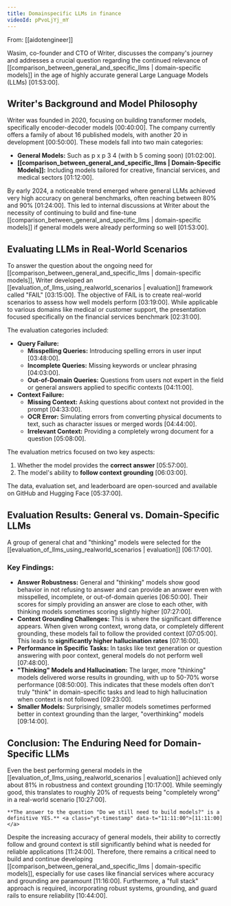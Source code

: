 ```yaml
---
title: Domainspecific LLMs in finance
videoId: pPvoLjYj_mY
---
```


From: [[aidotengineer]] <br/> 

Wasim, co-founder and CTO of Writer, discusses the company's journey and addresses a crucial question regarding the continued relevance of [[comparison_between_general_and_specific_llms | domain-specific models]] in the age of highly accurate general Large Language Models (LLMs) <a class="yt-timestamp" data-t="01:53:00">[01:53:00]</a>.

## Writer's Background and Model Philosophy

Writer was founded in 2020, focusing on building transformer models, specifically encoder-decoder models <a class="yt-timestamp" data-t="00:40:00">[00:40:00]</a>. The company currently offers a family of about 16 published models, with another 20 in development <a class="yt-timestamp" data-t="00:50:00">[00:50:00]</a>. These models fall into two main categories:
*   **General Models:** Such as p x p 3 4 (with b 5 coming soon) <a class="yt-timestamp" data-t="01:02:00">[01:02:00]</a>.
*   **[[comparison_between_general_and_specific_llms | Domain-Specific Models]]:** Including models tailored for creative, financial services, and medical sectors <a class="yt-timestamp" data-t="01:12:00">[01:12:00]</a>.

By early 2024, a noticeable trend emerged where general LLMs achieved very high accuracy on general benchmarks, often reaching between 80% and 90% <a class="yt-timestamp" data-t="01:24:00">[01:24:00]</a>. This led to internal discussions at Writer about the necessity of continuing to build and fine-tune [[comparison_between_general_and_specific_llms | domain-specific models]] if general models were already performing so well <a class="yt-timestamp" data-t="01:53:00">[01:53:00]</a>.

## Evaluating LLMs in Real-World Scenarios

To answer the question about the ongoing need for [[comparison_between_general_and_specific_llms | domain-specific models]], Writer developed an [[evaluation_of_llms_using_realworld_scenarios | evaluation]] framework called "FAIL" <a class="yt-timestamp" data-t="03:15:00">[03:15:00]</a>. The objective of FAIL is to create real-world scenarios to assess how well models perform <a class="yt-timestamp" data-t="03:19:00">[03:19:00]</a>. While applicable to various domains like medical or customer support, the presentation focused specifically on the financial services benchmark <a class="yt-timestamp" data-t="02:31:00">[02:31:00]</a>.

The evaluation categories included:
*   **Query Failure:**
    *   **Misspelling Queries:** Introducing spelling errors in user input <a class="yt-timestamp" data-t="03:48:00">[03:48:00]</a>.
    *   **Incomplete Queries:** Missing keywords or unclear phrasing <a class="yt-timestamp" data-t="04:03:00">[04:03:00]</a>.
    *   **Out-of-Domain Queries:** Questions from users not expert in the field or general answers applied to specific contexts <a class="yt-timestamp" data-t="04:11:00">[04:11:00]</a>.
*   **Context Failure:**
    *   **Missing Context:** Asking questions about context not provided in the prompt <a class="yt-timestamp" data-t="04:33:00">[04:33:00]</a>.
    *   **OCR Error:** Simulating errors from converting physical documents to text, such as character issues or merged words <a class="yt-timestamp" data-t="04:44:00">[04:44:00]</a>.
    *   **Irrelevant Context:** Providing a completely wrong document for a question <a class="yt-timestamp" data-t="05:08:00">[05:08:00]</a>.

The evaluation metrics focused on two key aspects:
1.  Whether the model provides the **correct answer** <a class="yt-timestamp" data-t="05:57:00">[05:57:00]</a>.
2.  The model's ability to **follow context grounding** <a class="yt-timestamp" data-t="06:03:00">[06:03:00]</a>.

The data, evaluation set, and leaderboard are open-sourced and available on GitHub and Hugging Face <a class="yt-timestamp" data-t="05:37:00">[05:37:00]</a>.

## Evaluation Results: General vs. Domain-Specific LLMs

A group of general chat and "thinking" models were selected for the [[evaluation_of_llms_using_realworld_scenarios | evaluation]] <a class="yt-timestamp" data-t="06:17:00">[06:17:00]</a>.

### Key Findings:

*   **Answer Robustness:** General and "thinking" models show good behavior in not refusing to answer and can provide an answer even with misspelled, incomplete, or out-of-domain queries <a class="yt-timestamp" data-t="06:50:00">[06:50:00]</a>. Their scores for simply providing an answer are close to each other, with thinking models sometimes scoring slightly higher <a class="yt-timestamp" data-t="07:27:00">[07:27:00]</a>.
*   **Context Grounding Challenges:** This is where the significant difference appears. When given wrong context, wrong data, or completely different grounding, these models fail to follow the provided context <a class="yt-timestamp" data-t="07:05:00">[07:05:00]</a>. This leads to **significantly higher hallucination rates** <a class="yt-timestamp" data-t="07:16:00">[07:16:00]</a>.
*   **Performance in Specific Tasks:** In tasks like text generation or question answering with poor context, general models do not perform well <a class="yt-timestamp" data-t="07:48:00">[07:48:00]</a>.
*   **"Thinking" Models and Hallucination:** The larger, more "thinking" models delivered worse results in grounding, with up to 50-70% worse performance <a class="yt-timestamp" data-t="08:50:00">[08:50:00]</a>. This indicates that these models often don't truly "think" in domain-specific tasks and lead to high hallucination when context is not followed <a class="yt-timestamp" data-t="09:23:00">[09:23:00]</a>.
*   **Smaller Models:** Surprisingly, smaller models sometimes performed better in context grounding than the larger, "overthinking" models <a class="yt-timestamp" data-t="09:14:00">[09:14:00]</a>.

## Conclusion: The Enduring Need for Domain-Specific LLMs

Even the best performing general models in the [[evaluation_of_llms_using_realworld_scenarios | evaluation]] achieved only about 81% in robustness and context grounding <a class="yt-timestamp" data-t="10:17:00">[10:17:00]</a>. While seemingly good, this translates to roughly 20% of requests being "completely wrong" in a real-world scenario <a class="yt-timestamp" data-t="10:27:00">[10:27:00]</a>.

```ad-note
**The answer to the question "Do we still need to build models?" is a definitive YES.** <a class="yt-timestamp" data-t="11:11:00">[11:11:00]</a>
```

Despite the increasing accuracy of general models, their ability to correctly follow and ground context is still significantly behind what is needed for reliable applications <a class="yt-timestamp" data-t="11:24:00">[11:24:00]</a>. Therefore, there remains a critical need to build and continue developing [[comparison_between_general_and_specific_llms | domain-specific models]], especially for use cases like financial services where accuracy and grounding are paramount <a class="yt-timestamp" data-t="11:16:00">[11:16:00]</a>. Furthermore, a "full stack" approach is required, incorporating robust systems, grounding, and guard rails to ensure reliability <a class="yt-timestamp" data-t="10:44:00">[10:44:00]</a>.